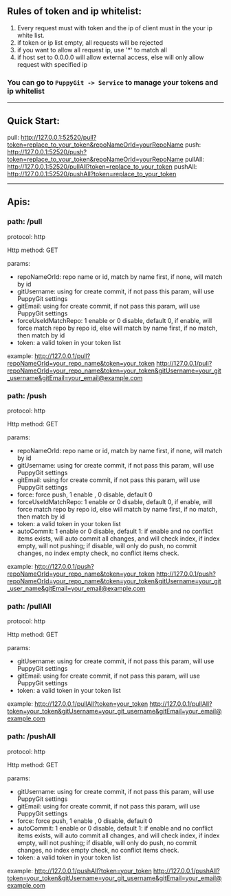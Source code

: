 ## Rules of token and ip whitelist:
1. Every request must with token and the ip of client must in the your ip white list.
2. if token or ip list empty, all requests will be rejected
3. if you want to allow all request ip, use '*' to match all
4. if host set to 0.0.0.0 will allow external access, else will only allow request with specified ip

### You can go to `PuppyGit -> Service` to manage your tokens and ip whitelist  

---

## Quick Start:
pull: http://127.0.0.1:52520/pull?token=replace_to_your_token&repoNameOrId=yourRepoName
push: http://127.0.0.1:52520/push?token=replace_to_your_token&repoNameOrId=yourRepoName
pullAll: http://127.0.0.1:52520/pullAll?token=replace_to_your_token
pushAll: http://127.0.0.1:52520/pushAll?token=replace_to_your_token

---

## Apis:
### path: /pull

protocol: http

Http method: GET

params:
- repoNameOrId: repo name or id, match by name first, if none, will match by id
- gitUsername: using for create commit, if not pass this param, will use PuppyGit settings
- gitEmail: using for create commit, if not pass this param, will use PuppyGit settings
- forceUseIdMatchRepo: 1 enable or 0 disable, default 0, if enable, will force match repo by repo id, else will match by name first, if no match, then match by id
- token: a valid token in your token list

example:
http://127.0.0.1/pull?repoNameOrId=your_repo_name&token=your_token
http://127.0.0.1/pull?repoNameOrId=your_repo_name&token=your_token&gitUsername=your_git_username&gitEmail=your_email@example.com



### path: /push

protocol: http

Http method: GET

params:
- repoNameOrId: repo name or id, match by name first, if none, will match by id
- gitUsername: using for create commit, if not pass this param, will use PuppyGit settings
- gitEmail: using for create commit, if not pass this param, will use PuppyGit settings
- force: force push, 1 enable , 0 disable, default 0
- forceUseIdMatchRepo: 1 enable or 0 disable, default 0, if enable, will force match repo by repo id, else will match by name first, if no match, then match by id
- token: a valid token in your token list
- autoCommit: 1 enable or 0 disable, default 1: if enable and no conflict items exists, will auto commit all changes, and will check index, if index empty, will not pushing; if disable, will only do push, no commit changes, no index empty check, no conflict items check.

example:
http://127.0.0.1/push?repoNameOrId=your_repo_name&token=your_token
http://127.0.0.1/push?repoNameOrId=your_repo_name&token=your_token&gitUsername=your_git_user_name&gitEmail=your_email@example.com



### path: /pullAll

protocol: http

Http method: GET

params:
- gitUsername: using for create commit, if not pass this param, will use PuppyGit settings
- gitEmail: using for create commit, if not pass this param, will use PuppyGit settings
- token: a valid token in your token list


example:
http://127.0.0.1/pullAll?token=your_token
http://127.0.0.1/pullAll?token=your_token&gitUsername=your_git_username&gitEmail=your_email@example.com



### path: /pushAll

protocol: http

Http method: GET

params:
- gitUsername: using for create commit, if not pass this param, will use PuppyGit settings
- gitEmail: using for create commit, if not pass this param, will use PuppyGit settings
- force: force push, 1 enable , 0 disable, default 0
- autoCommit: 1 enable or 0 disable, default 1: if enable and no conflict items exists, will auto commit all changes, and will check index, if index empty, will not pushing; if disable, will only do push, no commit changes, no index empty check, no conflict items check.
- token: a valid token in your token list


example:
http://127.0.0.1/pushAll?token=your_token
http://127.0.0.1/pushAll?token=your_token&gitUsername=your_git_username&gitEmail=your_email@example.com
